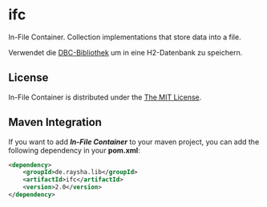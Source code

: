 ifc
===

In-File Container. Collection implementations that store data into a file. 

Verwendet die <a href="https://github.com/rainu/dbc">DBC-Bibliothek</a> um in eine H2-Datenbank zu speichern.

License
-------

In-File Container is distributed under the [The MIT License](http://opensource.org/licenses/MIT).


Maven Integration
--------

If you want to add ___In-File Container___ to your maven project, you can add the following dependency in your __pom.xml__:

```xml
<dependency>
	<groupId>de.raysha.lib</groupId>
	<artifactId>ifc</artifactId>
	<version>2.0</version>
</dependency>
```
